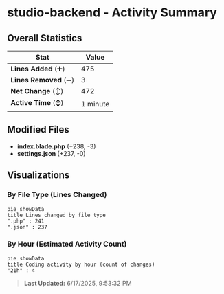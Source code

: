 # studio-backend - Activity Summary 

## Overall Statistics

| Stat                   | Value                                                             |
| ---------------------- | ----------------------------------------------------------------- |
| **Lines Added** (➕)   | 475                                          |
| **Lines Removed** (➖) | 3                                        |
| **Net Change** (↕)    | 472                |
| **Active Time** (⌚)   | 1 minute |


## Modified Files
- **index.blade.php** (+238, -3)
- **settings.json** (+237, -0)

## Visualizations

### By File Type (Lines Changed)

```mermaid
pie showData
title Lines changed by file type
".php" : 241
".json" : 237
```

### By Hour (Estimated Activity Count)

```mermaid
pie showData
title Coding activity by hour (count of changes)
"21h" : 4
```


> **Last Updated:** 6/17/2025, 9:53:32 PM